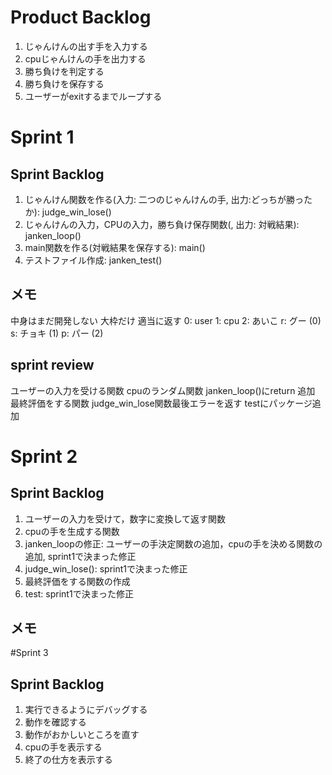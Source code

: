 # Product Backlog
1. じゃんけんの出す手を入力する
2. cpuじゃんけんの手を出力する
3. 勝ち負けを判定する
4. 勝ち負けを保存する
5. ユーザーがexitするまでループする

# Sprint 1
## Sprint Backlog
1. じゃんけん関数を作る(入力: 二つのじゃんけんの手, 出力:どっちが勝ったか): judge_win_lose()
2. じゃんけんの入力，CPUの入力，勝ち負け保存関数(, 出力: 対戦結果): janken_loop()
3. main関数を作る(対戦結果を保存する): main()
4. テストファイル作成: janken_test()
## メモ
中身はまだ開発しない
大枠だけ
適当に返す
0: user
1: cpu
2: あいこ
r: グー (0)
s: チョキ (1)
p: パー (2)
## sprint review
ユーザーの入力を受ける関数
cpuのランダム関数
janken_loop()にreturn 追加
最終評価をする関数
judge_win_lose関数最後エラーを返す
testにパッケージ追加

# Sprint 2
## Sprint Backlog
1. ユーザーの入力を受けて，数字に変換して返す関数
2. cpuの手を生成する関数
3. janken_loopの修正: ユーザーの手決定関数の追加，cpuの手を決める関数の追加, sprint1で決まった修正
4. judge_win_lose(): sprint1で決まった修正
5. 最終評価をする関数の作成
6. test: sprint1で決まった修正
## メモ

#Sprint 3
## Sprint Backlog
1. 実行できるようにデバッグする
2. 動作を確認する
3. 動作がおかしいところを直す
4. cpuの手を表示する
5. 終了の仕方を表示する
